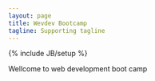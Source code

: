 ```yaml
---
layout: page
title: Wevdev Bootcamp
tagline: Supporting tagline
---
```

{% include JB/setup %}

Wellcome to web development boot camp

